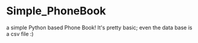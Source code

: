 # Simple_PhoneBook
a simple Python based Phone Book! 
It's pretty basic; even the data base is a csv file :) 
